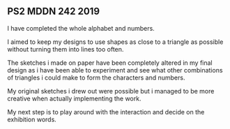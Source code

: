 ## PS2 MDDN 242 2019
I have completed the whole alphabet and numbers.

I aimed to keep my designs to use shapes as close to a triangle as possible without turning them into lines too often.

The sketches i made on paper have been completely altered in my final design as i have been able to experiment and see what other combinations of triangles i could make to form the characters and numbers.

My original sketches i drew out were possible but i managed to be more creative when actually implementing the work.

My next step is to play around with the interaction and decide on the exhibition words.